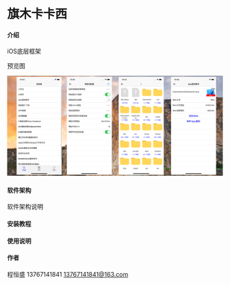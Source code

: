 # 旗木卡卡西

#### 介绍
iOS底层框架

预览图

<img src="https://raw.githubusercontent.com/HansenCCC/QMKKXProduct/master/%E9%A2%84%E8%A7%88%E5%9B%BE1.png">

#### 软件架构
软件架构说明


#### 安装教程


#### 使用说明


#### 作者
程恒盛
13767141841
13767141841@163.com
